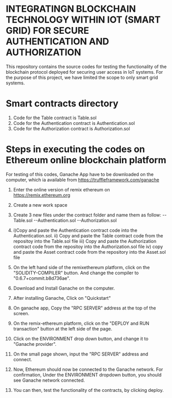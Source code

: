 # INTEGRATINGN BLOCKCHAIN TECHNOLOGY WITHIN IOT (SMART GRID) FOR SECURE AUTHENTICATION AND AUTHORIZATION

This repository contains the source codes  for testing the functionality of the blockchain protocol deployed for securing user access in IoT systems. For the purpose of this project, we have limited the scope  to only smart grid systems.



# Smart contracts directory

1. Code for the Table contract is Table.sol
2. Code for the Authentication contract is Authentication.sol
3. Code for the Authorization contract is Authorization.sol


# Steps in executing the codes on Ethereum online blockchain platform
For testing of this codes, Ganache App have to be downloaded on the computer, which ia available from https://truffleframework.com/ganache

1. Enter the online version of remix ethereum on https://remix.ethereum.org 
2. Create a new work space
3. Create 3 new files under the contract folder and name them as follow:
    --Table.sol 
    --Authentication.sol
    --Authorization.sol

4.  i)Copy and paste the Authentication contract code into the  Authentication.sol.
    ii) Copy and paste the Table contract code from the repositoy into the Table.sol file
    iii)  Copy and paste the Authorization contract code from the repositoy into the Authorization.sol file
    iv) copy and paste the Asset contract code from the repository into the Asset.sol file

5. On the left hand side of the remixethereum platform, click on the "SOLIDITY-COMPILER" button. And change the compiler to  "0.6.7+commit.b8d736ae". 
6. Download and Install Ganache on the computer.
7. After installing Ganache, Click on "Quickstart"
8. On ganache app, Copy the "RPC SERVER" address at the top of the screen.
9. On the remix-ethereum platform, click on the "DEPLOY and RUN transaction" button at the left side of the page.
10. Click on the ENVIRONMENT drop down button, and change it to "Ganache provider". 
11. On the small page shown, input the "RPC SERVER" address and connect.
12. Now, Ethereum  should now be connected to the Ganache network. For confirmation, Under the  ENVIRONMENT dropdown button, you should see Ganache network connected.
13. You can then, test the functionality of the contracts, by clicking  deploy.


